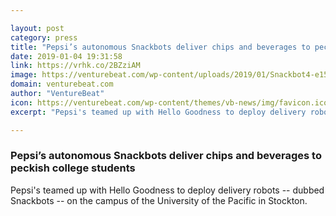 ```yaml
---

layout: post
category: press
title: "Pepsi’s autonomous Snackbots deliver chips and beverages to peckish college students"
date: 2019-01-04 19:31:58
link: https://vrhk.co/2BZziAM
image: https://venturebeat.com/wp-content/uploads/2019/01/Snackbot4-e1546629318323.jpg?fit=1200%2C800&strip=all
domain: venturebeat.com
author: "VentureBeat"
icon: https://venturebeat.com/wp-content/themes/vb-news/img/favicon.ico
excerpt: "Pepsi's teamed up with Hello Goodness to deploy delivery robots -- dubbed Snackbots -- on the campus of the University of the Pacific in Stockton."

---
```


### Pepsi’s autonomous Snackbots deliver chips and beverages to peckish college students

Pepsi's teamed up with Hello Goodness to deploy delivery robots -- dubbed Snackbots -- on the campus of the University of the Pacific in Stockton.